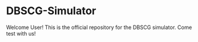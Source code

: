 # DBSCG-Simulator
Welcome User! This is the official repository for the DBSCG simulator. Come test with us!
